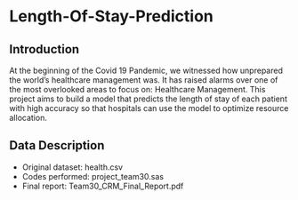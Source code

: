 # Length-Of-Stay-Prediction

Introduction
----------------------
At the beginning of the Covid 19 Pandemic, we witnessed how unprepared the world’s healthcare management was. It has raised alarms over one of the most overlooked areas to focus on: Healthcare Management. This project aims to build a model that predicts the length of stay of each patient with high accuracy so that hospitals can use the model to optimize resource allocation. 

Data Description
----------------------
  - Original dataset: health.csv
  - Codes performed: project_team30.sas
  - Final report: Team30_CRM_Final_Report.pdf

